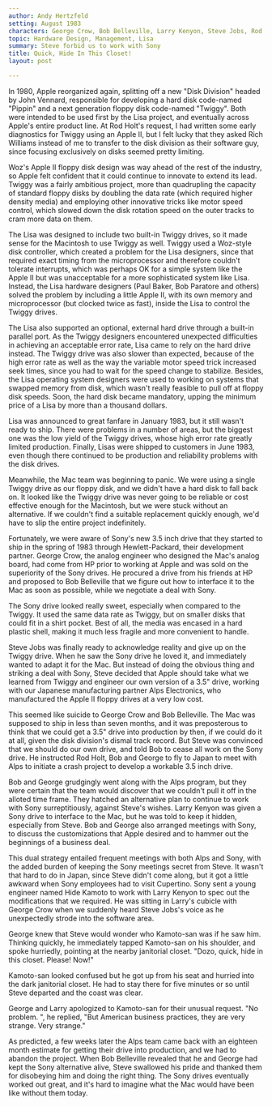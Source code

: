 ```yaml
---
author: Andy Hertzfeld
setting: August 1983
characters: George Crow, Bob Belleville, Larry Kenyon, Steve Jobs, Rod Holt, Rich Williams, Hide Kamoto
topic: Hardware Design, Management, Lisa
summary: Steve forbid us to work with Sony
title: Quick, Hide In This Closet!
layout: post

---
```


In 1980, Apple reorganized again, splitting off a new "Disk Division" headed by John Vennard, responsible for developing a hard disk code-named "Pippin" and a next generation floppy disk code-named "Twiggy". Both were intended to be used first by the Lisa project, and eventually across Apple's entire product line. At Rod Holt's request, I had written some early diagnostics for Twiggy using an Apple II, but I felt lucky that they asked Rich Williams instead of me to transfer to the disk division as their software guy, since focusing exclusively on disks seemed pretty limiting.

  
  
  
  
 Woz's Apple II floppy disk design was way ahead of the rest of the industry, so Apple felt confident that it could continue to innovate to extend its lead. Twiggy was a fairly ambitious project, more than quadrupling the capacity of standard floppy disks by doubling the data rate (which required higher density media) and employing other innovative tricks like motor speed control, which slowed down the disk rotation speed on the outer tracks to cram more data on them.   
  
  
 The Lisa was designed to include two built-in Twiggy drives, so it made sense for the Macintosh to use Twiggy as well. Twiggy used a Woz-style disk controller, which created a problem for the Lisa designers, since that required exact timing from the microprocessor and therefore couldn't tolerate interrupts, which was perhaps OK for a simple system like the Apple II but was unacceptable for a more sophisticated system like Lisa. Instead, the Lisa hardware designers (Paul Baker, Bob Paratore and others) solved the problem by including a little Apple II, with its own memory and microprocessor (but clocked twice as fast), inside the Lisa to control the Twiggy drives.  
  
  
 The Lisa also supported an optional, external hard drive through a built-in parallel port. As the Twiggy designers encountered unexpected difficulties in achieving an acceptable error rate, Lisa came to rely on the hard drive instead. The Twiggy drive was also slower than expected, because of the high error rate as well as the way the variable motor speed trick increased seek times, since you had to wait for the speed change to stabilize. Besides, the Lisa operating system designers were used to working on systems that swapped memory from disk, which wasn't really feasible to pull off at floppy disk speeds. Soon, the hard disk became mandatory, upping the minimum price of a Lisa by more than a thousand dollars.  
  
  
 Lisa was announced to great fanfare in January 1983, but it still wasn't ready to ship. There were problems in a number of areas, but the biggest one was the low yield of the Twiggy drives, whose high error rate greatly limited production. Finally, Lisas were shipped to customers in June 1983, even though there continued to be production and reliability problems with the disk drives.  
  
  
 Meanwhile, the Mac team was beginning to panic. We were using a single Twiggy drive as our floppy disk, and we didn't have a hard disk to fall back on. It looked like the Twiggy drive was never going to be reliable or cost effective enough for the Macintosh, but we were stuck without an alternative. If we couldn't find a suitable replacement quickly enough, we'd have to slip the entire project indefinitely.  
  
  
 Fortunately, we were aware of Sony's new 3.5 inch drive that they started to ship in the spring of 1983 through Hewlett-Packard, their development partner. George Crow, the analog engineer who designed the Mac's analog board, had come from HP prior to working at Apple and was sold on the superiority of the Sony drives. He procured a drive from his friends at HP and proposed to Bob Belleville that we figure out how to interface it to the Mac as soon as possible, while we negotiate a deal with Sony.  
  
  
 The Sony drive looked really sweet, especially when compared to the Twiggy. It used the same data rate as Twiggy, but on smaller disks that could fit in a shirt pocket. Best of all, the media was encased in a hard plastic shell, making it much less fragile and more convenient to handle.  
  
  
 Steve Jobs was finally ready to acknowledge reality and give up on the Twiggy drive. When he saw the Sony drive he loved it, and immediately wanted to adapt it for the Mac. But instead of doing the obvious thing and striking a deal with Sony, Steve decided that Apple should take what we learned from Twiggy and engineer our own version of a 3.5" drive, working with our Japanese manufacturing partner Alps Electronics, who manufactured the Apple II floppy drives at a very low cost.  
  
  
 This seemed like suicide to George Crow and Bob Belleville. The Mac was supposed to ship in less than seven months, and it was preposterous to think that we could get a 3.5" drive into production by then, if we could do it at all, given the disk division's dismal track record. But Steve was convinced that we should do our own drive, and told Bob to cease all work on the Sony drive. He instructed Rod Holt, Bob and George to fly to Japan to meet with Alps to initiate a crash project to develop a workable 3.5 inch drive.  
  
  
 Bob and George grudgingly went along with the Alps program, but they were certain that the team would discover that we couldn't pull it off in the alloted time frame. They hatched an alternative plan to continue to work with Sony surreptitiously, against Steve's wishes. Larry Kenyon was given a Sony drive to interface to the Mac, but he was told to keep it hidden, especially from Steve. Bob and George also arranged meetings with Sony, to discuss the customizations that Apple desired and to hammer out the beginnings of a business deal.  
  
  
 This dual strategy entailed frequent meetings with both Alps and Sony, with the added burden of keeping the Sony meetings secret from Steve. It wasn't that hard to do in Japan, since Steve didn't come along, but it got a little awkward when Sony employees had to visit Cupertino. Sony sent a young engineer named Hide Kamoto to work with Larry Kenyon to spec out the modifications that we required. He was sitting in Larry's cubicle with George Crow when we suddenly heard Steve Jobs's voice as he unexpectedly strode into the software area.  
  
  
 George knew that Steve would wonder who Kamoto-san was if he saw him. Thinking quickly, he immediately tapped Kamoto-san on his shoulder, and spoke hurriedly, pointing at the nearby janitorial closet. "Dozo, quick, hide in this closet. Please! Now!"  
  
  
 Kamoto-san looked confused but he got up from his seat and hurried into the dark janitorial closet. He had to stay there for five minutes or so until Steve departed and the coast was clear.  
  
  
 George and Larry apologized to Kamoto-san for their unusual request. "No problem. ", he replied, "But American business practices, they are very strange. Very strange."   
  
  
 As predicted, a few weeks later the Alps team came back with an eighteen month estimate for getting their drive into production, and we had to abandon the project. When Bob Belleville revealed that he and George had kept the Sony alternative alive, Steve swallowed his pride and thanked them for disobeying him and doing the right thing. The Sony drives eventually worked out great, and it's hard to imagine what the Mac would have been like without them today. 

